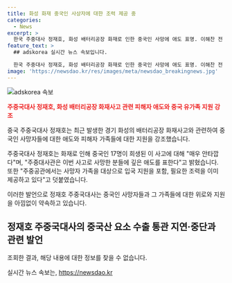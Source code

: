 ```yaml
---
title: 화성 화재 중국인 사상자에 대한 조력 제공 중
categories:
  - News
excerpt: >
  한국 주중대사 정재호, 화성 배터리공장 화재로 인한 중국인 사망에 애도 표명. 이해찬 전 총리와 만난 왕이 중국 외교부장은 사고 원인 조사와 책임 처리를 촉구. 중국 정부와 외국인 사망자의 가족에 지원 요청. 중국 요소 수출 통관 지연 관련하여 적정 대응 가능성 언급.
feature_text: >
  ## adskorea 실시간 뉴스 속보입니다.

  한국 주중대사 정재호, 화성 배터리공장 화재로 인한 중국인 사망에 애도 표명. 이해찬 전 총리와 만난 왕이 중국 외교부장은 사고 원인 조사와 책임 처리를 촉구. 중국 정부와 외국인 사망자의 가족에 지원 요청. 중국 요소 수출 통관 지연 관련하여 적정 대응 가능성 언급.
image: 'https://newsdao.kr/res/images/meta/newsdao_breakingnews.jpg'
---
```


<p><img src="https://newsdao.kr/res/images/meta/newsdao_breakingnews.jpg" alt="adskorea 속보" /></p>

<p><b><span style="color: #ee2323;">주중국대사 정재호, 화성 배터리공장 화재사고 관련 피해자 애도와 중국 유가족 지원 강조</span></b></p>

<p>중국 주중국대사 정재호는 최근 발생한 경기 화성의 배터리공장 화재사고와 관련하여 중국인 사망자들에 대한 애도와 피해자 가족들에 대한 지원을 강조했습니다.</p>

<p>주중국대사 정재호는 화재로 인해 중국인 17명이 희생된 이 사고에 대해 "매우 안타깝다"며, "주중대사관은 이번 사고로 사망한 분들에 깊은 애도를 표한다"고 밝혔습니다. 또한 "주중공관에서는 사망자 가족을 대상으로 입국 지원을 포함, 필요한 조력을 이미 제공하고 있다"고 덧붙였습니다.</p>

<p>이러한 발언으로 정재호 주중국대사는 중국인 사망자들과 그 가족들에 대한 위로와 지원을 아낌없이 약속하고 있습니다.</p>

<h2 data-ke-size="size26">정재호 주중국대사의 중국산 요소 수출 통관 지연·중단과 관련 발언</h2>

<p>조회한 결과, 해당 내용에 대한 정보를 찾을 수 없습니다.</p>
실시간 뉴스 속보는, <a href="https://newsdao.kr" rel="dofollow">https://newsdao.kr</a>


